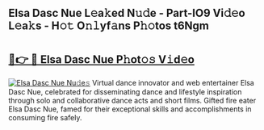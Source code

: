 ## Elsa Dasc Nue L𝚎a𝚔ed N𝚞𝚍e - Part-IO9 Vi𝚍𝚎o L𝚎a𝚔s - H𝚘𝚝 O𝚗𝚕yf𝚊ns P𝚑𝚘tos t6Ngm

# <h2><a href="http://kfbb5v9.oniu.top/?m=Elsa+Dasc+Nue">🔗👉 🔴 Elsa Dasc Nue P𝚑ot𝚘𝚜 V𝚒d𝚎o</a></h2>

[![Elsa Dasc Nue Nu𝚍e𝚜](https://i.imgur.com/0qMVB7G.gif)](http://kfbb5v9.oniu.top/?m=Elsa+Dasc+Nue)
Virtual dance innovator and web entertainer Elsa Dasc Nue, celebrated for disseminating dance and lifestyle inspiration through solo and collaborative dance acts and short films. Gifted fire eater Elsa Dasc Nue, famed for their exceptional skills and accomplishments in consuming fire safely.  
